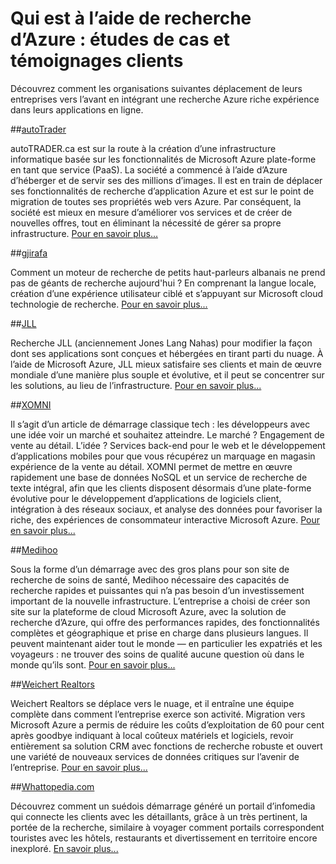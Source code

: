 <properties
    pageTitle="Qui est à l’aide de recherche d’Azure : études de cas et témoignages clients | Microsoft Azure | Scénarios utilisateur"
    description="Études de cas et témoignages sur Azure Search, un service de recherche de nuage hébergé sur Microsoft Azure."
    services="search"
    documentationCenter=""
    authors="HeidiSteen"
    manager="jhubbard"
    editor=""
    tags="azure-portal"/>

<tags
    ms.service="search"
    ms.devlang="NA"
    ms.workload="search"
    ms.topic="article" 
    ms.tgt_pltfrm="na"
    ms.date="08/29/2016"
    ms.author="heidist"/>

# <a name="whos-using-azure-search-case-studies-and-customer-stories"></a>Qui est à l’aide de recherche d’Azure : études de cas et témoignages clients

Découvrez comment les organisations suivantes déplacement de leurs entreprises vers l’avant en intégrant une recherche Azure riche expérience dans leurs applications en ligne.

##<a name="autotraderhttpscustomersmicrosoftcompagescustomerstoryaspxrecid18596"></a>[autoTrader](https://customers.microsoft.com/Pages/CustomerStory.aspx?recid=18596)

autoTRADER.ca est sur la route à la création d’une infrastructure informatique basée sur les fonctionnalités de Microsoft Azure plate-forme en tant que service (PaaS). La société a commencé à l’aide d’Azure d’héberger et de servir ses des millions d’images. Il est en train de déplacer ses fonctionnalités de recherche d’application Azure et est sur le point de migration de toutes ses propriétés web vers Azure. Par conséquent, la société est mieux en mesure d’améliorer vos services et de créer de nouvelles offres, tout en éliminant la nécessité de gérer sa propre infrastructure. [Pour en savoir plus...](https://customers.microsoft.com/Pages/CustomerStory.aspx?recid=18596)


##<a name="gjirafahttpscustomersmicrosoftcompagescustomerstoryaspxrecid18633"></a>[gjirafa](https://customers.microsoft.com/Pages/CustomerStory.aspx?recid=18633)

Comment un moteur de recherche de petits haut-parleurs albanais ne prend pas de géants de recherche aujourd'hui ? En comprenant la langue locale, création d’une expérience utilisateur ciblé et s’appuyant sur Microsoft cloud technologie de recherche. [Pour en savoir plus...](https://customers.microsoft.com/Pages/CustomerStory.aspx?recid=18633)


##<a name="jllhttpscustomersmicrosoftcompagescustomerstoryaspxrecid18662"></a>[JLL](https://customers.microsoft.com/Pages/CustomerStory.aspx?recid=18662)

Recherche JLL (anciennement Jones Lang Nahas) pour modifier la façon dont ses applications sont conçues et hébergées en tirant parti du nuage. À l’aide de Microsoft Azure, JLL mieux satisfaire ses clients et main de œuvre mondiale d’une manière plus souple et évolutive, et il peut se concentrer sur les solutions, au lieu de l’infrastructure. [Pour en savoir plus...](https://customers.microsoft.com/Pages/CustomerStory.aspx?recid=18662)

##<a name="xomnihttpscustomersmicrosoftcompagescustomerstoryaspxrecid18667"></a>[XOMNI](https://customers.microsoft.com/Pages/CustomerStory.aspx?recid=18667)

Il s’agit d’un article de démarrage classique tech : les développeurs avec une idée voir un marché et souhaitez atteindre. Le marché ? Engagement de vente au détail. L’idée ? Services back-end pour le web et le développement d’applications mobiles pour que vous récupérez un marquage en magasin expérience de la vente au détail. XOMNI permet de mettre en œuvre rapidement une base de données NoSQL et un service de recherche de texte intégral, afin que les clients disposent désormais d’une plate-forme évolutive pour le développement d’applications de logiciels client, intégration à des réseaux sociaux, et analyse des données pour favoriser la riche, des expériences de consommateur interactive Microsoft Azure. [Pour en savoir plus...](https://customers.microsoft.com/Pages/CustomerStory.aspx?recid=18667)


##<a name="medihoohttpscustomersmicrosoftcompagescustomerstoryaspxrecid19540"></a>[Medihoo](https://customers.microsoft.com/Pages/CustomerStory.aspx?recid=19540)

Sous la forme d’un démarrage avec des gros plans pour son site de recherche de soins de santé, Medihoo nécessaire des capacités de recherche rapides et puissantes qui n’a pas besoin d’un investissement important de la nouvelle infrastructure. L’entreprise a choisi de créer son site sur la plateforme de cloud Microsoft Azure, avec la solution de recherche d’Azure, qui offre des performances rapides, des fonctionnalités complètes et géographique et prise en charge dans plusieurs langues. Il peuvent maintenant aider tout le monde — en particulier les expatriés et les voyageurs : ne trouver des soins de qualité aucune question où dans le monde qu’ils sont. [Pour en savoir plus...](https://customers.microsoft.com/Pages/CustomerStory.aspx?recid=19540)


##<a name="weichert-realtorshttpscustomersmicrosoftcompagescustomerstoryaspxrecid21252"></a>[Weichert Realtors](https://customers.microsoft.com/Pages/CustomerStory.aspx?recid=21252)

Weichert Realtors se déplace vers le nuage, et il entraîne une équipe complète dans comment l’entreprise exerce son activité. Migration vers Microsoft Azure a permis de réduire les coûts d’exploitation de 60 pour cent après goodbye indiquant à local coûteux matériels et logiciels, revoir entièrement sa solution CRM avec fonctions de recherche robuste et ouvert une variété de nouveaux services de données critiques sur l’avenir de l’entreprise. [Pour en savoir plus...](https://customers.microsoft.com/Pages/CustomerStory.aspx?recid=21252)

##<a name="whattopediacomsearch-dev-case-study-whattopediamd"></a>[Whattopedia.com](search-dev-case-study-whattopedia.md)

Découvrez comment un suédois démarrage généré un portail d’infomedia qui connecte les clients avec les détaillants, grâce à un très pertinent, la portée de la recherche, similaire à voyager comment portails correspondent touristes avec les hôtels, restaurants et divertissement en territoire encore inexploré. [En savoir plus...](search-dev-case-study-whattopedia.md)

<!--Image References -- here for future reference. Had to -->
[1]: ./media/search-case-studies/autotrader_m.png
[2]: ./media/search-case-studies/gjirafa_m.png
[3]: ./media/search-case-studies/JLL_m.png
[4]: ./media/search-case-studies/medihoo_m.png
[5]: ./media/search-case-studies/weichert_m.png
[xomni]: ./media/search-case-studies/xomni_m.png
